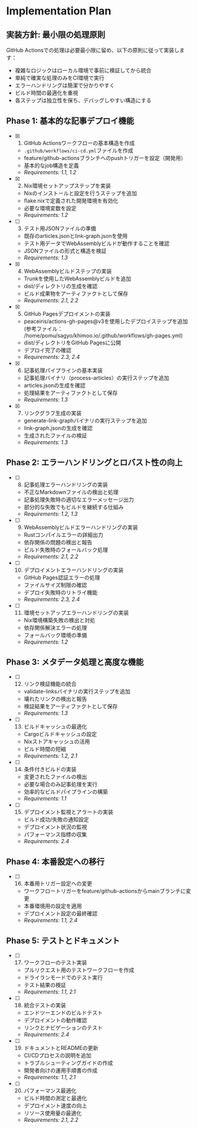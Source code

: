 # Implementation Plan

## 実装方針: 最小限の処理原則

GitHub Actionsでの処理は必要最小限に留め、以下の原則に従って実装します：
- 複雑なロジックはローカル環境で事前に検証してから統合
- 単純で確実な処理のみをCI環境で実行
- エラーハンドリングは簡潔で分かりやすく
- ビルド時間の最適化を重視
- 各ステップは独立性を保ち、デバッグしやすい構造にする

## Phase 1: 基本的な記事デプロイ機能

- [x] 1. GitHub Actionsワークフローの基本構造を作成
  - `.github/workflows/ci-cd.yml`ファイルを作成
  - feature/github-actionsブランチへのpushトリガーを設定（開発用）
  - 基本的なjob構造を定義
  - _Requirements: 1.1, 1.2_

- [x] 2. Nix環境セットアップステップを実装
  - Nixのインストールと設定を行うステップを追加
  - flake.nixで定義された開発環境を有効化
  - 必要な環境変数を設定
  - _Requirements: 1.2_

- [ ] 3. テスト用JSONファイルの準備
  - 既存のarticles.jsonとlink-graph.jsonを使用
  - テスト用データでWebAssemblyビルドが動作することを確認
  - JSONファイルの形式と構造を検証
  - _Requirements: 1.3_

- [x] 4. WebAssemblyビルドステップの実装
  - Trunkを使用したWebAssemblyビルドを追加
  - dist/ディレクトリの生成を確認
  - ビルド成果物をアーティファクトとして保存
  - _Requirements: 2.1, 2.2_

- [x] 5. GitHub Pagesデプロイメントの実装
  - peaceiris/actions-gh-pages@v3を使用したデプロイステップを追加(参考ファイル： /home/pomu/sagyo/khimoo.io/.github/workflows/gh-pages.yml)
  - dist/ディレクトリをGitHub Pagesに公開
  - デプロイ完了の確認
  - _Requirements: 2.3, 2.4_

- [x] 6. 記事処理パイプラインの基本実装
  - 記事処理バイナリ（process-articles）の実行ステップを追加
  - articles.jsonの生成を確認
  - 処理結果をアーティファクトとして保存
  - _Requirements: 1.3_

- [x] 7. リンクグラフ生成の実装
  - generate-link-graphバイナリの実行ステップを追加
  - link-graph.jsonの生成を確認
  - 生成されたファイルの検証
  - _Requirements: 1.3_

## Phase 2: エラーハンドリングとロバスト性の向上

- [ ] 8. 記事処理エラーハンドリングの実装
  - 不正なMarkdownファイルの検出と処理
  - 記事処理失敗時の適切なエラーメッセージ出力
  - 部分的な失敗でもビルドを継続する仕組み
  - _Requirements: 1.2, 1.3_

- [ ] 9. WebAssemblyビルドエラーハンドリングの実装
  - Rustコンパイルエラーの詳細出力
  - 依存関係の問題の検出と報告
  - ビルド失敗時のフォールバック処理
  - _Requirements: 2.1, 2.2_

- [ ] 10. デプロイメントエラーハンドリングの実装
  - GitHub Pages認証エラーの処理
  - ファイルサイズ制限の確認
  - デプロイ失敗時のリトライ機能
  - _Requirements: 2.3, 2.4_

- [ ] 11. 環境セットアップエラーハンドリングの実装
  - Nix環境構築失敗の検出と対処
  - 依存関係解決エラーの処理
  - フォールバック環境の準備
  - _Requirements: 1.2_

## Phase 3: メタデータ処理と高度な機能

- [ ] 12. リンク検証機能の統合
  - validate-linksバイナリの実行ステップを追加
  - 壊れたリンクの検出と報告
  - 検証結果をアーティファクトとして保存
  - _Requirements: 1.3_

- [ ] 13. ビルドキャッシュの最適化
  - Cargoビルドキャッシュの設定
  - Nixストアキャッシュの活用
  - ビルド時間の短縮
  - _Requirements: 1.2, 2.1_

- [ ] 14. 条件付きビルドの実装
  - 変更されたファイルの検出
  - 必要な場合のみ記事処理を実行
  - 効率的なビルドパイプラインの構築
  - _Requirements: 1.1_

- [ ] 15. デプロイメント監視とアラートの実装
  - ビルド成功/失敗の通知設定
  - デプロイメント状況の監視
  - パフォーマンス指標の収集
  - _Requirements: 2.4_

## Phase 4: 本番設定への移行

- [ ] 16. 本番用トリガー設定への変更
  - ワークフロートリガーをfeature/github-actionsからmainブランチに変更
  - 本番環境用の設定を適用
  - デプロイメント設定の最終確認
  - _Requirements: 1.1, 2.4_

## Phase 5: テストとドキュメント

- [ ] 17. ワークフローのテスト実装
  - プルリクエスト用のテストワークフローを作成
  - ドライランモードでのテスト実行
  - テスト結果の検証
  - _Requirements: 1.1, 2.1_

- [ ] 18. 統合テストの実装
  - エンドツーエンドのビルドテスト
  - デプロイメントの動作確認
  - リンクとナビゲーションのテスト
  - _Requirements: 2.4_

- [ ] 19. ドキュメントとREADMEの更新
  - CI/CDプロセスの説明を追加
  - トラブルシューティングガイドの作成
  - 開発者向けの運用手順書の作成
  - _Requirements: 1.1, 2.1_

- [ ] 20. パフォーマンス最適化
  - ビルド時間の測定と最適化
  - デプロイメント速度の向上
  - リソース使用量の最適化
  - _Requirements: 2.1, 2.2_